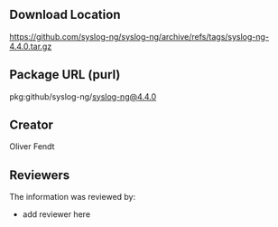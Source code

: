 ## Download Location

https://github.com/syslog-ng/syslog-ng/archive/refs/tags/syslog-ng-4.4.0.tar.gz

## Package URL (purl)

pkg:github/syslog-ng/syslog-ng@4.4.0

## Creator

Oliver Fendt

## Reviewers

The information was reviewed by:

* add reviewer here
